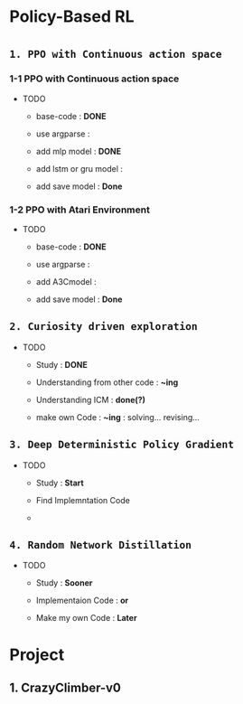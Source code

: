 # Policy-Based RL

#

## `1. PPO with Continuous action space`

### 1-1 PPO with Continuous action space

* TODO
  - base-code : **DONE**
  
  - use argparse : 
  
  - add mlp model : **DONE**
    
  - add lstm or gru model :
     
  - add save model : **Done**
  

### 1-2 PPO with Atari Environment

* TODO
  - base-code : **DONE**
  
  - use argparse : 
  
  - add A3Cmodel :
  
  - add save model : **Done**


## `2. Curiosity driven exploration`
* TODO
  - Study : **DONE**
  
  - Understanding from other code : **~ing**
  
  - Understanding ICM : **done(?)**
  
  - make own Code : **~ing** : solving... revising...
  
## `3. Deep Deterministic Policy Gradient`
* TODO
  - Study : **Start**
  
  - Find Implemntation Code
  
  - 

## `4. Random Network Distillation`
* TODO
  - Study : **Sooner**
  
  - Implementaion Code : **or**
  
  - Make my own Code : **Later**
  
# Project

## 1. CrazyClimber-v0


